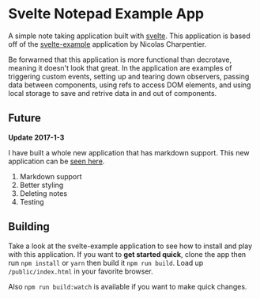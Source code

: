 # Svelte Notepad Example App

A simple note taking application built with [svelte](https://svelte.technology/).
This application is based off of the [svelte-example](https://github.com/charpeni/svelte-example) application by Nicolas Charpentier.

Be forwarned that this application is more functional than decrotave, meaning it doesn't look that great. In the application are examples of triggering custom events, setting up and tearing down observers, passing data between components, using refs to access DOM elements, and using local storage to save and retrive data in and out of components.

## Future

**Update 2017-1-3**

I have built a whole new application that has markdown support. This new application can be [seen here](https://github.com/Garrett-/svelte-markdown-editor).

1. Markdown support
2. Better styling
3. Deleting notes
4. Testing

## Building

Take a look at the svelte-example application to see how to install and play with this application. If you want to **get started quick**, clone the app then run `npm install` or `yarn` then build it `npm run build`. Load up `/public/index.html` in your favorite browser.

Also `npm run build:watch` is available if you want to make quick changes.
